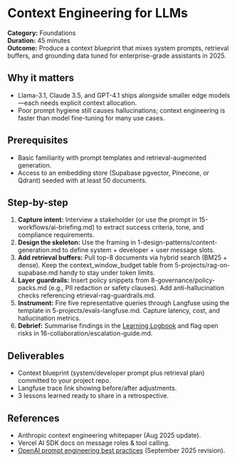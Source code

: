 # Context Engineering for LLMs

**Category:** Foundations  
**Duration:** 45 minutes  
**Outcome:** Produce a context blueprint that mixes system prompts, retrieval buffers, and grounding data tuned for enterprise-grade assistants in 2025.

## Why it matters
- Llama-3.1, Claude 3.5, and GPT-4.1 ships alongside smaller edge models—each needs explicit context allocation.
- Poor prompt hygiene still causes hallucinations; context engineering is faster than model fine-tuning for many use cases.

## Prerequisites
- Basic familiarity with prompt templates and retrieval-augmented generation.
- Access to an embedding store (Supabase pgvector, Pinecone, or Qdrant) seeded with at least 50 documents.

## Step-by-step
1. **Capture intent:** Interview a stakeholder (or use the prompt in 15-workflows/ai-briefing.md) to extract success criteria, tone, and compliance requirements.
2. **Design the skeleton:** Use the framing in  1-design-patterns/content-generation.md to define system + developer + user message slots.
3. **Add retrieval buffers:** Pull top-8 documents via hybrid search (BM25 + dense). Keep the context_window_budget table from  5-projects/rag-on-supabase.md handy to stay under token limits.
4. **Layer guardrails:** Insert policy snippets from  8-governance/policy-packs.md (e.g., PII redaction or safety clauses). Add anti-hallucination checks referencing 
etrieval-rag-guardrails.md.
5. **Instrument:** Fire five representative queries through Langfuse using the template in  5-projects/evals-langfuse.md. Capture latency, cost, and hallucination metrics.
6. **Debrief:** Summarise findings in the [Learning Logbook](../logbook.md) and flag open risks in 16-collaboration/escalation-guide.md.

## Deliverables
- Context blueprint (system/developer prompt plus retrieval plan) committed to your project repo.
- Langfuse trace link showing before/after adjustments.
- 3 lessons learned ready to share in a retrospective.

## References
- Anthropic context engineering whitepaper (Aug 2025 update).
- Vercel AI SDK docs on message roles & tool calling.
- [OpenAI prompt engineering best practices](https://platform.openai.com/docs/guides/prompt-engineering) (September 2025 revision).
